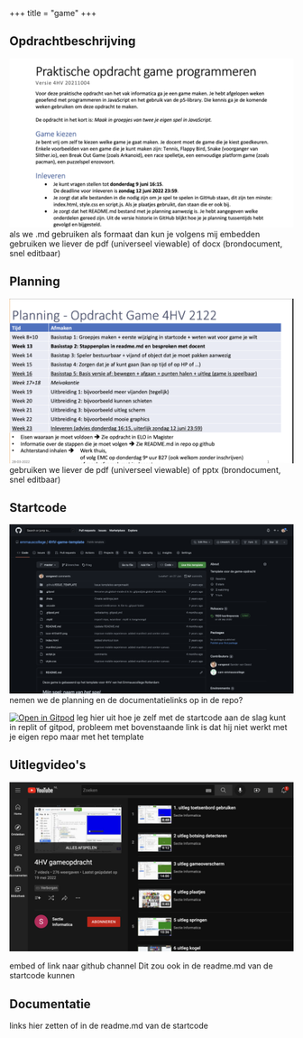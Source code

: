 +++
title = "game"
+++


## Opdrachtbeschrijving
[![preview](opdracht-preview.png)](opdracht.docx)
als we .md gebruiken als formaat dan kun je volgens mij embedden
gebruiken we liever de pdf (universeel viewable) of docx (brondocument, snel editbaar)

## Planning
[![preview](planning-preview.png)](planning.pptx)
gebruiken we liever de pdf (universeel viewable) of pptx (brondocument, snel editbaar)

## Startcode
[![preview](4HV-game-template.png)](https://github.com/emmauscollege/4HV-game-template)
nemen we de planning en de documentatielinks op in de repo?

[![Open in Gitpod](https://gitpod.io/button/open-in-gitpod.svg)](https://gitpod.io/#https://github.com/emmauscollege/4HV-game-template)
leg hier uit hoe je zelf met de startcode aan de slag kunt in replit of gitpod, probleem met bovenstaande link is dat hij niet werkt met je eigen repo maar met het template

## Uitlegvideo's
[![preview](4HV-game-uitlegvideos.png)](https://www.youtube.com/playlist?list=PLpTljPS--R5CgvkhsT9EODw2ng4Rkp1HC)

embed of link naar github channel
Dit zou ook in de readme.md van de startcode kunnen

## Documentatie
links hier zetten of in de readme.md van de startcode

